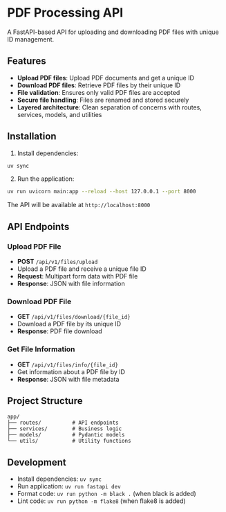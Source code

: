 # PDF Processing API

A FastAPI-based API for uploading and downloading PDF files with unique ID management.

## Features

- **Upload PDF files**: Upload PDF documents and get a unique ID
- **Download PDF files**: Retrieve PDF files by their unique ID
- **File validation**: Ensures only valid PDF files are accepted
- **Secure file handling**: Files are renamed and stored securely
- **Layered architecture**: Clean separation of concerns with routes, services, models, and utilities

## Installation

1. Install dependencies:
```bash
uv sync
```

2. Run the application:
```bash
uv run uvicorn main:app --reload --host 127.0.0.1 --port 8000
```

The API will be available at `http://localhost:8000`

## API Endpoints

### Upload PDF File
- **POST** `/api/v1/files/upload`
- Upload a PDF file and receive a unique file ID
- **Request**: Multipart form data with PDF file
- **Response**: JSON with file information

### Download PDF File
- **GET** `/api/v1/files/download/{file_id}`
- Download a PDF file by its unique ID
- **Response**: PDF file download

### Get File Information
- **GET** `/api/v1/files/info/{file_id}`
- Get information about a PDF file by ID
- **Response**: JSON with file metadata

## Project Structure

```
app/
├── routes/          # API endpoints
├── services/        # Business logic
├── models/          # Pydantic models
└── utils/           # Utility functions
```

## Development

- Install dependencies: `uv sync`
- Run application: `uv run fastapi dev`
- Format code: `uv run python -m black .` (when black is added)
- Lint code: `uv run python -m flake8` (when flake8 is added)